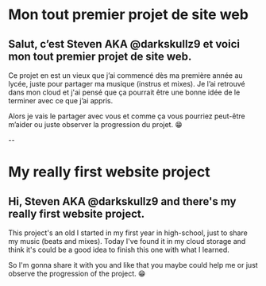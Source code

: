 # Mon tout premier projet de site web
## Salut, c’est Steven AKA @darkskullz9 et voici mon tout premier projet de site web.

Ce projet en est un vieux que j’ai commencé dès ma première année au lycée, juste pour partager ma musique (instrus et mixes).
Je l’ai retrouvé dans mon cloud et j'ai pensé que ça pourrait être une bonne idée de le terminer avec ce que j’ai appris.

Alors je vais le partager avec vous et comme ça vous pourriez peut-être m’aider ou juste observer la progression du projet. 😁

--

# My really first website project
## Hi, Steven AKA @darkskullz9 and there's my really first website project.

This project's an old I started in my first year in high-school, just to share my music (beats and mixes).
Today I've found it in my cloud storage and think it's could be a good idea to finish this one with what I learned.

So I'm gonna share it with you and like that you maybe could help me or just observe the progression of the project. 😁
